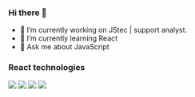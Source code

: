 ### Hi there 👋

- 🔭 I’m currently working on JStec | support analyst.
- 🌱 I’m currently learning React
- 💬 Ask me about JavaScript

### React technologies
<div>
    <img src="https://cdn.jsdelivr.net/gh/devicons/devicon/icons/adonisjs/adonisjs-original.svg" width-"60px" />
    <img src="https://cdn.jsdelivr.net/gh/devicons/devicon/icons/adonisjs/adonisjs-original.svg" width-"60px" />
    <img src="https://cdn.jsdelivr.net/gh/devicons/devicon/icons/adonisjs/adonisjs-original.svg" width-"60px" />
    <img src="https://cdn.jsdelivr.net/gh/devicons/devicon/icons/adonisjs/adonisjs-original.svg" width-"60px" />     
</div>

